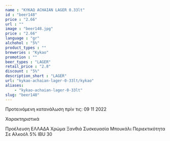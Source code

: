 ```yaml
---
name : "ΚΥΚΑΩ ACHAIAN LAGER 0.33lt"
id : "beer148"
price : "2.66"
url : ""
image : "beer148.jpg"
price : "2.66"
language : "gr"
alchohol : "5%"
product_types : ""
breweries : "Kykao"
promotion : ""
beer_types : "LAGER"
retail_price : "2.8"
discount : "5%"
description_short : "LAGER"
url: "kykao-achaian-lager-0-33lt/kykao"
aliases: 
    - "kykao-achaian-lager-0-33lt"
slug: "beer148"
---
```


Προτεινόμενη κατανάλωση πρίν τις: 09 11 2022

Χαρακτηριστικά

Προέλευση
ΕΛΛΑΔΑ
Χρώμα
Ξανθιά
Συσκευασία
Μπουκάλι
Περιεκτικότητα Σε Αλκοόλ
5%
IBU
30